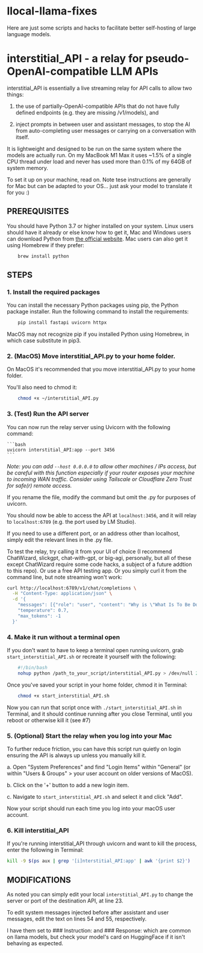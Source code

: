 # llocal-llama-fixes

Here are just some scripts and hacks to facilitate better self-hosting of large language models. 


# interstitial_API - a relay for pseudo-OpenAI-compatible LLM APIs

interstitial_API is essentially a live streaming relay for API calls to allow two things:

1. the use of partially-OpenAI-compatible APIs that do not have fully defined endpoints (e.g. they are missing /v1/models), and
    
2. inject prompts in between user and assistant messages, to stop the AI from auto-completing user messages or carrying on a conversation with itself.

It is lightweight and designed to be run on the same system where the models are actually run. On my MacBook M1 Max it uses ~1.5% of a single CPU thread under load and never has used more than 0.1% of my 64GB of system memory.

To set it up on your machine, read on. Note tese instructions are generally for Mac but can be adapted to your OS... just ask your model to translate it for you :)


## PREREQUISITES

You should have Python 3.7 or higher installed on your system. Linux users should have it already or else know how to get it, Mac and Windows users can download Python from [the official website](https://www.python.org/downloads/). Mac users can also get it using Homebrew if they prefer:

```bash
    brew install python
```



## STEPS

### 1.     **Install the required packages**

You can install the necessary Python packages using pip, the Python package installer. Run the following command to install the requirements:

```bash
    pip install fastapi uvicorn httpx
```

   MacOS may not recognize pip if you installed Python using Homebrew, in which case substitute in pip3.

### 2.     **(MacOS) Move interstitial_API.py to your home folder.**

On MacOS it's recommended that you move interstitial_API.py to your home folder.

You'll also need to chmod it:

```bash
    chmod +x ~/interstitial_API.py
```

### 3.     **(Test) Run the API server**

You can now run the relay server using Uvicorn with the following command:

    ```bash
    uvicorn interstitial_API:app --port 3456
    ```

*Note: you can add `--host 0.0.0.0` to allow other machines / IPs access, but be careful with this function especially if your router exposes your machine to incoming WAN traffic. Consider using Tailscale or Cloudflare Zero Trust for safe(r) remote access.*

If you rename the file, modify the command but omit the .py for purposes of uvicorn.

You should now be able to access the API at `localhost:3456`, and it will relay to `localhost:6789` (e.g. the port used by LM Studio). 

If you need to use a different port, or an address other than localhost, simply edit the relevant lines in the .py file.

To test the relay, try calling it from your UI of choice (I recommend ChatWizard, slickgpt, chat-with-gpt, or big-agi, personally, but all of these except ChatWizard require some code hacks, a subject of a future addtion to this repo). Or use a free API testing app. Or you simply curl it from the command line, but note streaming won't work:

```bash
curl http://localhost:6789/v1/chat/completions \
  -H "Content-Type: application/json" \
  -d '{
    "messages": [{"role": "user", "content": "Why is \"What Is To Be Done?\" by V.I. Lenin still worth reading today?"}],
    "temperature": 0.7,
    "max_tokens": -1
  }'
```

### 4.     **Make it run without a terminal open**

If you don't want to have to keep a terminal open running uvicorn, grab `start_interstitial_API.sh` or recreate it yourself with the following: 

```bash
    #!/bin/bash
    nohup python /path_to_your_script/interstitial_API.py > /dev/null 2>&1 &
 ```

Once you've saved your script in your home folder, chmod it in Terminal:

```bash
    chmod +x start_interstitial_API.sh
```

Now you can run that script once with `./start_interstitial_API.sh` in Terminal, and it should continue running after you close Terminal, until you reboot or otherwise kill it (see #7)


### 5.     **(Optional) Start the relay when you log into your Mac**
   
To further reduce friction, you can have this script run quietly on login ensuring the API is always up unless you manually kill it.

a. Open "System Preferences" and find "Login Items" within "General" (or within "Users & Groups" > your user account on older versions of MacOS).

b. Click on the '+' button to add a new login item.

c. Navigate to `start_interstitial_API.sh` and select it and click "Add".

Now your script should run each time you log into your macOS user account.

### 6. Kill interstitial_API

If you're running interstitial_API through uvicorn and want to kill the process, enter the following in Terminal:

```bash
kill -9 $(ps aux | grep '[i]nterstitial_API:app' | awk '{print $2}')
```


## **MODIFICATIONS**

As noted you can simply edit your local `interstitial_API.py` to change the server or port of the destination API, at line 23.

To edit system messages injected before after assistant and user messages, edit the text on lines 54 and 55, respectively. 

I have them set to ### Instruction: and ### Response:  which are common on llama models, but check your model's card on HuggingFace if it isn't behaving as expected.
